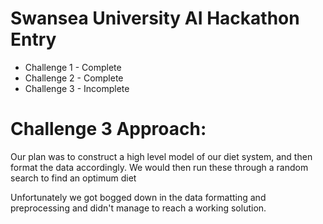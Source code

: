# Swansea University AI Hackathon Entry
* Challenge 1 - Complete
* Challenge 2 - Complete
* Challenge 3 - Incomplete

# Challenge 3 Approach:
Our plan was to construct a high level model of our diet system, and then format the data accordingly. We would then run these through a random search to find an optimum diet

Unfortunately we got bogged down in the data formatting and preprocessing and didn't manage to reach a working solution.
